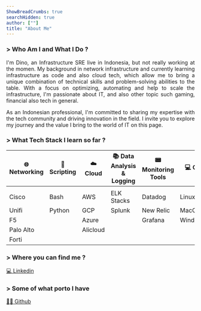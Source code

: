 ```yaml
---
ShowBreadCrumbs: true
searchHidden: true
author: [""]
title: "About Me"
---
```


### > Who Am I and What I Do ?

<div style='text-align: justify;'>

I'm Dino, an Infrastructure SRE live in Indonesia, but not really working at the momen. My background in network infrastructure and currently learning infrastructure as code and also cloud tech, which allow me to bring a unique combination of technical skills and problem-solving abilities to the table. With a focus on optimizing, automating and help to scale the infrastructure, I'm passionate about IT, and also other topic such gaming, financial
also tech in general.

As an Indonesian professional, I'm committed to sharing my expertise with the tech community and driving innovation in the field. I invite you to explore my journey and the value I bring to the world of IT on this page.

</div>

### > What Tech Stack I learn so far ?

| :globe_with_meridians: Networking | :page_facing_up: Scripting | :cloud: Cloud | :books: Data Analysis & Logging | :pager: Monitoring Tools | :computer: OS |
|------------|-----------|-------|-------------------------|------------------|----|
|            |           |       |                         |                  |    |
| Cisco      | Bash      | AWS   | ELK Stacks              | Datadog          | Linux |
| Unifi      | Python    | GCP   | Splunk                  | New Relic        | MacOS |
| F5         |           | Azure |                         | Grafana          | Windows |
| Palo Alto  |           | Alicloud |
| Forti      |

### > Where you can find me ?

[:computer: Linkedin](https://www.linkedin.com/in/alldino-syaman-5b1799109/)

### > Some of what porto I have 

[:technologist: Github](https://github.com/dino-s26)
